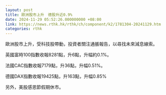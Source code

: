 ```yaml
---
layout: post
title: 歐洲股市上升　德股升近0.9%
date: 2024-11-29 05:52:26.000000000 +08:00
link: https://news.rthk.hk/rthk/ch/component/k2/1781304-20241129.htm
categories: rthk
---
```


歐洲股市上升，受科技股帶動，投資者關注通脹報告，以尋找未來減息線索。

英國富時100指數收報8281點，升6點，升幅約0.1%。

法國CAC指數收報7179點，升36點，升幅0.51%。

德國DAX指數收報19425點，升163點，升幅0.85%

另外，美股感恩節假期休市。
